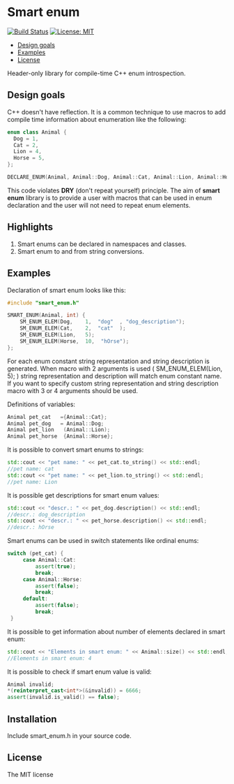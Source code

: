 # Smart enum
[![Build Status](https://travis-ci.org/seleznevae/smart_enum.svg?branch=master)](https://travis-ci.org/seleznevae/smart_enum)
 [![License: MIT](https://img.shields.io/badge/License-MIT-yellow.svg)](https://opensource.org/licenses/MIT)
- [Design goals](#design-goals)
- [Examples](#examples)
- [License](#license)

Header-only library for compile-time C++ enum introspection.

## Design goals

C++ doesn't have reflection. It is a common technique to use macros to add compile time information about enumeration like the following:

```c++
enum class Animal {
  Dog = 1,
  Cat = 2,
  Lion = 4,
  Horse = 5,
};

DECLARE_ENUM(Animal, Animal::Dog, Animal::Cat, Animal::Lion, Animal::Horse);
```
This code violates **DRY** (don't repeat yourself) principle. The aim of **smart enum** library is to provide a user with macros that can be used in enum declaration and the user will not need to repeat enum elements.

## Highlights

1. Smart enums can be declared in namespaces and classes.
2. Smart enum to and from string conversions.


## Examples

Declaration of smart enum looks like this:
```c++
#include "smart_enum.h"

SMART_ENUM(Animal, int) {
    SM_ENUM_ELEM(Dog,    1,  "dog"  , "dog_description");
    SM_ENUM_ELEM(Cat,    2,  "cat"  );
    SM_ENUM_ELEM(Lion,   5);
    SM_ENUM_ELEM(Horse,  10,  "hOrse");
};
```

For each enum constant string representation and string description is generated. When macro with 2 arguments is used ( SM_ENUM_ELEM(Lion,   5); ) string representation and description will match enum constant name. If you want to specify custom string representation and string description macro with 3 or 4 arguments should be used.

Definitions of variables:
```c++
Animal pet_cat   ={Animal::Cat};
Animal pet_dog   = Animal::Dog;
Animal pet_lion   (Animal::Lion);
Animal pet_horse  {Animal::Horse};
```

It is possible to convert smart enums to strings:
```c++
std::cout << "pet name: " << pet_cat.to_string() << std::endl;
//pet name: cat
std::cout << "pet name: " << pet_lion.to_string() << std::endl;
//pet name: Lion
```

It is possible get descriptions for smart enum values:
```c++
std::cout << "descr.: " << pet_dog.description() << std::endl;
//descr.: dog_description
std::cout << "descr.: " << pet_horse.description() << std::endl;
//descr.: hOrse
```

Smart enums can be used in switch statements like ordinal enums:
```c++
switch (pet_cat) {
     case Animal::Cat:
         assert(true);
         break;
     case Animal::Horse:
         assert(false);
         break;
     default:
         assert(false);
         break;
 }
```
It is possible to get information about number of elements declared in smart enum:
```c++
std::cout << "Elements in smart enum: " << Animal::size() << std::endl;
//Elements in smart enum: 4
```

It is possible to check if smart enum value is valid:
```c++
Animal invalid;
*(reinterpret_cast<int*>(&invalid)) = 6666;
assert(invalid.is_valid() == false);
```

## Installation

Include smart_enum.h in your source code.

## License
The MIT license
